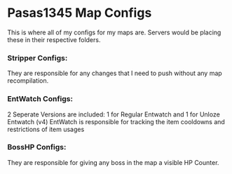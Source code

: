 # Pasas1345 Map Configs
This is where all of my configs for my maps are. Servers would be placing these in their respective folders.

### Stripper Configs:
They are responsible for any changes that I need to push without any map recompilation.

### EntWatch Configs:
2 Seperate Versions are included: 1 for Regular Entwatch and 1 for Unloze Entwatch (v4)
EntWatch is responsible for tracking the item cooldowns and restrictions of item usages

### BossHP Configs:
They are responsible for giving any boss in the map a visible HP Counter.
